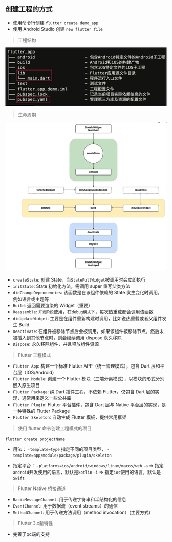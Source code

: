 ## 创建工程的方式

- 使用命令行创建 `flutter create demo_app`
- 使用 Android Studio 创建 `new flutter file`

> 工程结构

![配置文件](../assets/%E9%85%8D%E7%BD%AE%E6%96%87%E4%BB%B6.png)

> 生命周期

![配置文件](../assets/生命周期.png)

- `createState`: 创建 State，当`StateFullWidget`被调用时会立即执行
- `initState`: State 初始化方法，需调用 super 重写父类方法
- `didChangeDependencies`: 该函数是在该组件依赖的 State 发生变化时调用，例如语言或主题等
- `Build`: 返回需要渲染的 Widget（重要）
- `Reassemble`: `开发阶段`使用，在`debug模式`下，每次热重载都会调用该函数
- `didUpdateWidget`: 主要是在组件重新构建时调用，比如说热重载或者父组件发生 Build
- `Deactivate`: 在组件被移除节点后会被调用，如果该组件被移除节点，然后未被插入到其他节点时，则会继续调用 dispose 永久移除
- `Dispose`: 永久移除组件，并且释放组件资源

> Flutter 工程模式

- `Flutter App`: 构建一个标准 Flutter APP（统一管理模式），包含 Dart 层和平台层（IOS/Android）
- `Flutter Module`: 创建一个 Flutter 模块（三端分离模式），以模块的形式分别嵌入原生项目
- `Flutter Package`: 纯 Dart 插件工程，不依赖 Flutter，仅包含 Dart 层的实现，通常用来定义一些公共库
- `Flutter Plugin`: Flutter 平台插件，包含 Dart 层与 Native 平台层的实现，是一种特殊的 Flutter Package
- `Flutter Skeleton`: 自动生成 Flutter 模板，提供常用框架

> 使用 flutter 命令创建工程模式的项目

`flutter create projectName`

- 用法：
  `-template=type` 指定不同的项目类型，
  `-template=app/module/package/plugin/skeleton`

- 指定平台：
  `-platforms=ios/android/windows/linux/macos/web`
  `-a` => 指定`android`开发使用的语言，默认是`kotlin`
  `-i` => 指定`ios`使用的语言，默认是`Swift`

> Flutter Native 桥接通道

- `BasicMessageChannel`: 用于传递字符串和半结构化的信息
- `EventChannel`: 用于数据流（event streams）的通信
- `MethodChannel`: 用于传递方法调用（method invocation）(主要方式)

> Flutter 3.x新特性
- 完善了pc端的支持
